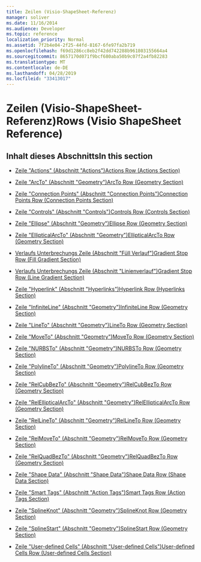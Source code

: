 ```yaml
---
title: Zeilen (Visio-ShapeSheet-Referenz)
manager: soliver
ms.date: 11/16/2014
ms.audience: Developer
ms.topic: reference
localization_priority: Normal
ms.assetid: 7f2b4e04-2f25-44fd-8167-6fe97fa2b719
ms.openlocfilehash: f69d1286cc8eb2f42dd742288b961803155664a4
ms.sourcegitcommit: 8657170d071f9bcf680aba50b9c07f2a4fb82283
ms.translationtype: MT
ms.contentlocale: de-DE
ms.lasthandoff: 04/28/2019
ms.locfileid: "33413017"
---
```

# <a name="rows-visio-shapesheet-reference"></a><span data-ttu-id="268fb-102">Zeilen (Visio-ShapeSheet-Referenz)</span><span class="sxs-lookup"><span data-stu-id="268fb-102">Rows (Visio ShapeSheet Reference)</span></span>

## <a name="in-this-section"></a><span data-ttu-id="268fb-103">Inhalt dieses Abschnitts</span><span class="sxs-lookup"><span data-stu-id="268fb-103">In this section</span></span>

- [<span data-ttu-id="268fb-104">Zeile "Actions" (Abschnitt "Actions")</span><span class="sxs-lookup"><span data-stu-id="268fb-104">Actions Row (Actions Section)</span></span>](actions-row-actions-section.md)
    
- [<span data-ttu-id="268fb-105">Zeile "ArcTo" (Abschnitt "Geometry")</span><span class="sxs-lookup"><span data-stu-id="268fb-105">ArcTo Row (Geometry Section)</span></span>](arcto-row-geometry-section.md)
    
- [<span data-ttu-id="268fb-106">Zeile "Connection Points" (Abschnitt "Connection Points")</span><span class="sxs-lookup"><span data-stu-id="268fb-106">Connection Points Row (Connection Points Section)</span></span>](connection-points-row-connection-points-section.md)
    
- [<span data-ttu-id="268fb-107">Zeile "Controls" (Abschnitt "Controls")</span><span class="sxs-lookup"><span data-stu-id="268fb-107">Controls Row (Controls Section)</span></span>](controls-row-controls-section.md)
    
- [<span data-ttu-id="268fb-108">Zeile "Ellipse" (Abschnitt "Geometry")</span><span class="sxs-lookup"><span data-stu-id="268fb-108">Ellipse Row (Geometry Section)</span></span>](ellipse-row-geometry-section.md)
    
- [<span data-ttu-id="268fb-109">Zeile "EllipticalArcTo" (Abschnitt "Geometry")</span><span class="sxs-lookup"><span data-stu-id="268fb-109">EllipticalArcTo Row (Geometry Section)</span></span>](ellipticalarcto-row-geometry-section.md)
    
- [<span data-ttu-id="268fb-110">Verlaufs Unterbrechungs Zeile (Abschnitt "Füll Verlauf")</span><span class="sxs-lookup"><span data-stu-id="268fb-110">Gradient Stop Row (Fill Gradient Section)</span></span>](gradient-stop-row-fill-gradient-section.md)
    
- [<span data-ttu-id="268fb-111">Verlaufs Unterbrechungs Zeile (Abschnitt "Linienverlauf")</span><span class="sxs-lookup"><span data-stu-id="268fb-111">Gradient Stop Row (Line Gradient Section)</span></span>](gradient-stop-row-line-gradient-section.md)
    
- [<span data-ttu-id="268fb-112">Zeile "Hyperlink" (Abschnitt "Hyperlinks")</span><span class="sxs-lookup"><span data-stu-id="268fb-112">Hyperlink Row (Hyperlinks Section)</span></span>](hyperlink-row-hyperlinks-section.md)
    
- [<span data-ttu-id="268fb-113">Zeile "InfiniteLine" (Abschnitt "Geometry")</span><span class="sxs-lookup"><span data-stu-id="268fb-113">InfiniteLine Row (Geometry Section)</span></span>](infiniteline-row-geometry-section.md)
    
- [<span data-ttu-id="268fb-114">Zeile "LineTo" (Abschnitt "Geometry")</span><span class="sxs-lookup"><span data-stu-id="268fb-114">LineTo Row (Geometry Section)</span></span>](lineto-row-geometry-section.md)
    
- [<span data-ttu-id="268fb-115">Zeile "MoveTo" (Abschnitt "Geometry")</span><span class="sxs-lookup"><span data-stu-id="268fb-115">MoveTo Row (Geometry Section)</span></span>](moveto-row-geometry-section.md)
    
- [<span data-ttu-id="268fb-116">Zeile "NURBSTo" (Abschnitt "Geometry")</span><span class="sxs-lookup"><span data-stu-id="268fb-116">NURBSTo Row (Geometry Section)</span></span>](nurbsto-row-geometry-section.md)
    
- [<span data-ttu-id="268fb-117">Zeile "PolylineTo" (Abschnitt "Geometry")</span><span class="sxs-lookup"><span data-stu-id="268fb-117">PolylineTo Row (Geometry Section)</span></span>](polylineto-row-geometry-section.md)
    
- [<span data-ttu-id="268fb-118">Zeile "RelCubBezTo" (Abschnitt "Geometry")</span><span class="sxs-lookup"><span data-stu-id="268fb-118">RelCubBezTo Row (Geometry Section)</span></span>](relcubbezto-row-geometry-section.md)
    
- [<span data-ttu-id="268fb-119">Zeile "RelEllipticalArcTo" (Abschnitt "Geometry")</span><span class="sxs-lookup"><span data-stu-id="268fb-119">RelEllipticalArcTo Row (Geometry Section)</span></span>](relellipticalarcto-row-geometry-section.md)
    
- [<span data-ttu-id="268fb-120">Zeile "RelLineTo" (Abschnitt "Geometry")</span><span class="sxs-lookup"><span data-stu-id="268fb-120">RelLineTo Row (Geometry Section)</span></span>](rellineto-row-geometry-section.md)
    
- [<span data-ttu-id="268fb-121">Zeile "RelMoveTo" (Abschnitt "Geometry")</span><span class="sxs-lookup"><span data-stu-id="268fb-121">RelMoveTo Row (Geometry Section)</span></span>](relmoveto-row-geometry-section.md)
    
- [<span data-ttu-id="268fb-122">Zeile "RelQuadBezTo" (Abschnitt "Geometry")</span><span class="sxs-lookup"><span data-stu-id="268fb-122">RelQuadBezTo Row (Geometry Section)</span></span>](relquadbezto-row-geometry-section.md)
    
- [<span data-ttu-id="268fb-123">Zeile "Shape Data" (Abschnitt "Shape Data")</span><span class="sxs-lookup"><span data-stu-id="268fb-123">Shape Data Row (Shape Data Section)</span></span>](shape-data-row-shape-data-section.md)
    
- [<span data-ttu-id="268fb-124">Zeile "Smart Tags" (Abschnitt "Action Tags")</span><span class="sxs-lookup"><span data-stu-id="268fb-124">Smart Tags Row (Action Tags Section)</span></span>](smart-tags-row-action-tags-section.md)
    
- [<span data-ttu-id="268fb-125">Zeile "SplineKnot" (Abschnitt "Geometry")</span><span class="sxs-lookup"><span data-stu-id="268fb-125">SplineKnot Row (Geometry Section)</span></span>](splineknot-row-geometry-section.md)
    
- [<span data-ttu-id="268fb-126">Zeile "SplineStart" (Abschnitt "Geometry")</span><span class="sxs-lookup"><span data-stu-id="268fb-126">SplineStart Row (Geometry Section)</span></span>](splinestart-row-geometry-section.md)
    
- [<span data-ttu-id="268fb-127">Zeile "User-defined Cells" (Abschnitt "User-defined Cells")</span><span class="sxs-lookup"><span data-stu-id="268fb-127">User-defined Cells Row (User-defined Cells Section)</span></span>](user-defined-cells-row-user-defined-cells-section.md)
    

